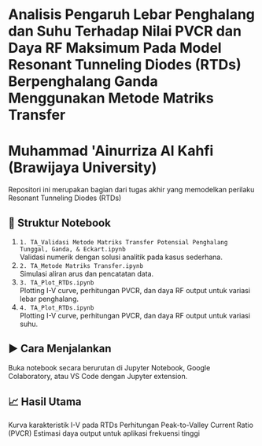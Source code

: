 # Analisis Pengaruh Lebar Penghalang dan Suhu Terhadap Nilai PVCR dan Daya RF Maksimum Pada Model Resonant Tunneling Diodes (RTDs) Berpenghalang Ganda Menggunakan Metode Matriks Transfer
# Muhammad 'Ainurriza Al Kahfi (Brawijaya University)

Repositori ini merupakan bagian dari tugas akhir yang memodelkan perilaku Resonant Tunneling Diodes (RTDs)

## 📂 Struktur Notebook
1. `1. TA_Validasi Metode Matriks Transfer Potensial Penghalang Tunggal, Ganda, & Eckart.ipynb`  
   Validasi numerik dengan solusi analitik pada kasus sederhana.
2. `2. TA_Metode Matriks Transfer.ipynb`  
   Simulasi aliran arus dan pencatatan data.
3. `3. TA_Plot_RTDs.ipynb`  
   Plotting I-V curve, perhitungan PVCR, dan daya RF output untuk variasi lebar penghalang.
3. `4. TA_Plot_RTDs.ipynb`  
   Plotting I-V curve, perhitungan PVCR, dan daya RF output untuk variasi suhu.

## ▶️ Cara Menjalankan
Buka notebook secara berurutan di Jupyter Notebook, Google Colaboratory, atau VS Code dengan Jupyter extension.

## 📈 Hasil Utama
Kurva karakteristik I-V pada RTDs
Perhitungan Peak-to-Valley Current Ratio (PVCR)
Estimasi daya output untuk aplikasi frekuensi tinggi
